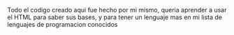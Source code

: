 Todo el codigo creado aqui fue hecho por mi mismo, queria aprender a usar el HTML para saber sus bases, y para tener un lenguaje mas en mi lista de lenguajes 
de programacion conocidos
